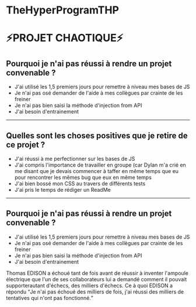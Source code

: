 # TheHyperProgramTHP

<h1>⚡PROJET CHAOTIQUE⚡ </h1>
<h2>Pourquoi je n'ai pas réussi à rendre un projet convenable ?</h2>
<ul>
  <li>J'ai utilisé les 1,5 premiers jours pour remettre à niveau mes bases de JS </li>
  <li>Je n'ai pas osé demander de l'aide à mes collègues par crainte de les freiner</li>
  <li>Je n'ai pas bien saisi la méthode d'injection from API </li>
  <li>J'ai besoin d'entrainement</li>
</ul>
<hr>
<h2>Quelles sont les choses positives que je retire de ce projet ? </h2>
  <ul>
    <li>J'ai réussi à me perfectionner sur les bases de JS</li>
    <li>J'ai compris l'importance de travailler en groupe (car Dylan m'a crié en me disant que je devais commencer à taffer en même temps que eu pour rencontrer les mêmes bug que eux en même temps</li>
    <li>J'ai bien bossé mon CSS au travers de différents tests </li>
    <li>J'ai pris le temps de rédiger un ReadMe</li>
  </ul>
<hr>
<h2>Pourquoi je n'ai pas réussi à rendre un projet convenable ?</h2>
<ul>
  <li>J'ai utilisé les 1,5 premiers jours pour remettre à niveau mes bases de JS </li>
  <li>Je n'ai pas osé demander de l'aide à mes collègues par crainte de les freiner</li>
  <li>Je n'ai pas bien saisi la méthode d'injection from API </li>
  <li>J'ai besoin d'entrainement</li>
</ul>

Thomas EDISON a échoué tant de fois avant de réussir à inventer l'ampoule électrique que l'un de ses collaborateurs lui a demandé comment il pouvait supporterautant d'échecs, des milliers d'échecs. Ce à quoi EDISON a répondu <q>Je n'ai pas échoué des milliers de fois, j'ai réussi des milliers de tentatives qui n'ont pas fonctionné.</q>
